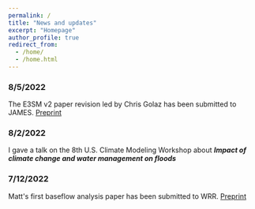 ```yaml
---
permalink: /
title: "News and updates"
excerpt: "Homepage"
author_profile: true
redirect_from: 
  - /home/
  - /home.html
---
```


### 8/5/2022
The E3SM v2 paper revision led by Chris Golaz has been submitted to JAMES. [Preprint](https://doi.org/10.1002/essoar.10511174.2)
### 8/2/2022
I gave a talk on the 8th U.S. Climate Modeling Workshop about ***Impact of climate change and water management on floods***

### 7/12/2022
Matt's first baseflow analysis paper has been submitted to WRR. [Preprint](https://doi.org/10.1002/essoar.10511865.1)


